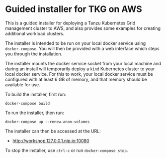 Guided installer for TKG on AWS
===============================

This is a guided installer for deploying a Tanzu Kubernetes Grid management
cluster to AWS, and also provides some examples for creating additional
workload clusters.

The installer is intended to be run on your local docker service using
``docker-compose``. You will then be provided with a web interface which
steps you through the installation.

The installer mounts the docker service socket from your local machine and
during an install will temporarily deploy a ``kind`` Kubernetes cluster to
your local docker service. For this to work, your local docker service must
be configured with at least 6 GB of memory, and that memory should be
available for use.

To build the installer, first run:

```
docker-compose build
```

To run the installer, then run:

```
docker-compose up --renew-anon-volumes
```

The installer can then be accessed at the URL:

* http://workshop.127.0.0.1.nip.io:10080

To stop the installer, use ``ctrl-c`` or run ``docker-compose stop``.
